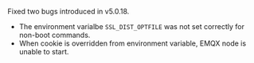 Fixed two bugs introduced in v5.0.18.
* The environment varialbe `SSL_DIST_OPTFILE` was not set correctly for non-boot commands.
* When cookie is overridden from environment variable, EMQX node is unable to start.
